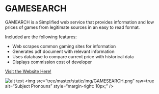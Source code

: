 # GAMESEARCH
GAMEARCH is a Simplified web service that provides information and low prices of games from legitimate sources in an easy to read format.

Included are the following features:
* Web scrapes common gaming sites for information
* Generates pdf document with relevant information
* Uses database to compare current price with historical data
* Displays commission cost of developer

[Visit the Website Here!](http://teamgardensnakes.com/)

![alt text](https://github.com/Gardensnakes/CS4800/tree/master/static/img/GAMESEARCH.png?raw=true)
<img
src=“tree/master/static/img/GAMESEARCH.png”
raw=true
alt=“Subject Pronouns”
style=“margin-right: 10px;”
/>
